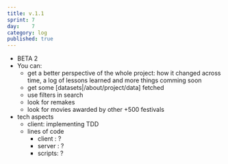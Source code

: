 ```yaml
---
title: v.1.1
sprint: 7
day:	7
category: log
published: true
---
```


- BETA 2
- You can:
	- get a better perspective of the whole project: how it changed across time, a log of lessons learned and more things comming soon
	- get some [datasets|/about/project/data] fetched
	- use filters in search 
	- look for remakes
	- look for movies awarded by other +500 festivals
- tech aspects
	- client: implementing TDD
	- lines of code
		- client : ?
		- server :  ?
		- scripts:  ?